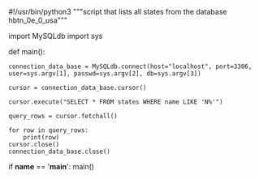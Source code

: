 #!/usr/bin/python3
"""script that lists all states from the database hbtn_0e_0_usa"""

import MySQLdb
import sys

def main():

    connection_data_base = MySQLdb.connect(host="localhost", port=3306, user=sys.argv[1], passwd=sys.argv[2], db=sys.argv[3])

    cursor = connection_data_base.cursor()

    cursor.execute("SELECT * FROM states WHERE name LIKE 'N%'")

    query_rows = cursor.fetchall()

    for row in query_rows:
        print(row)
    cursor.close()
    connection_data_base.close()

if __name__ == '__main__':
    main()
